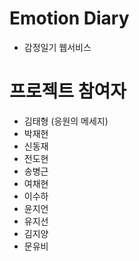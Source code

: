# Emotion Diary

- 감정일기 웹서비스

# 프로젝트 참여자
- 김태형 (응원의 메세지)
- 박재현
- 신동재
- 전도현
- 송병근
- 여채현
- 이수하
- 윤지언
- 유지선
- 김지양
- 문유비
